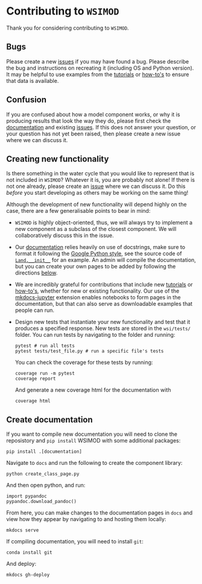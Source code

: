 # Contributing to `WSIMOD`
Thank you for considering contributing to `WSIMOD`. 

## Bugs
Please create a new [issues](https://github.com/barneydobson/wsi/issues) if you may have found a bug. Please describe the bug and instructions on recreating it (including OS and Python version). It may be helpful to use examples from the [tutorials](https://barneydobson.github.io/wsi/tutorials/) or [how-to's](https://barneydobson.github.io/wsi/how-to/) to ensure that data is available.

## Confusion
If you are confused about how a model component works, or why it is producing results that look the way they do, please first check the [documentation](https://barneydobson.github.io/wsi) and existing [issues](https://github.com/barneydobson/wsi/issues). If this does not answer your question, or your question has not yet been raised, then please create a new issue where we can discuss it. 

## Creating new functionality
Is there something in the water cycle that you would like to represent that is not included in `WSIMOD`? Whatever it is, you are probably not alone! If there is not one already, please create an [issue](https://github.com/barneydobson/wsi/issues) where we can discuss it. Do this _before_ you start developing as others may be working on the same thing!

Although the development of new functionality will depend highly on the case, there are a few generalisable points to bear in mind:
 - `WSIMOD` is highly object-oriented, thus, we will always try to implement a new component as a subclass of the closest component. We will collaboratively discuss this in the issue.
 - Our [documentation](https://barneydobson.github.io/wsi) relies heavily on use of docstrings, make sure to format it following the [Google Python style](https://sphinxcontrib-napoleon.readthedocs.io/en/latest/example_google.html), see the source code of [`Land.__init__`](https://barneydobson.github.io/wsi/reference-land/#wsimod.nodes.land.Land.__init__) for an example. An admin will compile the documentation, but you can create your own pages to be added by following the directions [below](#create-documentation).
 - We are incredibly grateful for contributions that include new [tutorials](https://barneydobson.github.io/wsi/tutorials/) or [how-to's](https://barneydobson.github.io/wsi/how-to/), whether for new or existing functionality. Our use of the [mkdocs-jupyter](https://github.com/danielfrg/mkdocs-jupyter) extension enables notebooks to form pages in the documentation, but that can also serve as downloadable examples that people can run.
 - Design new tests that instantiate your new functionality and test that it produces a specified response. New tests are stored in the `wsi/tests/` folder. You can run tests by navigating to the folder and running:
    ```
    pytest # run all tests
    pytest tests/test_file.py # run a specific file's tests
    ```

    You can check the coverage for these tests by running:
    ```
    coverage run -m pytest
    coverage report
    ```

    And generate a new coverage html for the documentation with
    ```
    coverage html
    ```

## Create documentation

If you want to compile new documentation you will need to clone the reposistory and `pip install` WSIMOD with some additional packages:

```
pip install .[documentation]
```

Navigate to `docs` and run the following to create the component library:
```
python create_class_page.py
```


And then open python, and run:
```
import pypandoc
pypandoc.download_pandoc()
```

From here, you can make changes to the documentation pages in `docs` and view how they appear by navigating to and hosting them locally:

```
mkdocs serve
```

If compiling documentation, you will need to install `git`:
```
conda install git
```

And deploy:
```
mkdocs gh-deploy
```